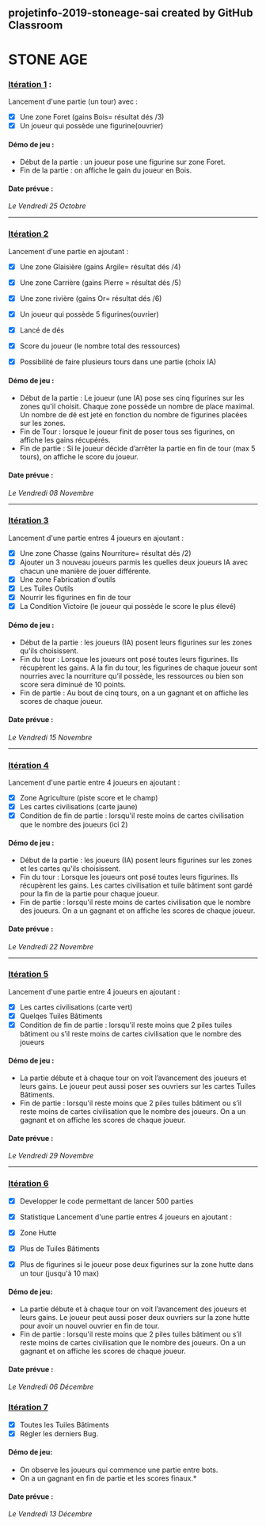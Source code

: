 projetinfo-2019-stoneage-sai created by GitHub Classroom
-----------------------------------------------
# STONE AGE

### [Itération 1](https://github.com/L3-Info-Miage-Universite-Cote-D-Azur/projetinfo-2019-stoneage-sai/milestone/1) : 
Lancement d'une partie (un tour) avec :
- [X] Une zone Foret (gains Bois= résultat dés /3)
- [X] Un joueur qui possède une figurine(ouvrier)
#### Démo de jeu :
* Début de la partie : un joueur pose une figurine sur zone Foret.
* Fin de la partie : on affiche le gain du joueur en Bois.
#### Date prévue : 
*Le Vendredi 25 Octobre*

-----------------------------------------------

### [Itération 2](https://github.com/L3-Info-Miage-Universite-Cote-D-Azur/projetinfo-2019-stoneage-sai/milestone/2)
Lancement d'une partie en ajoutant :
- [X] Une zone Glaisière (gains Argile= résultat dés /4)
- [X] Une zone Carrière (gains Pierre = résultat dés /5)
- [X] Une zone rivière (gains Or= résultat dés /6)
- [X] Un joueur qui possède 5 figurines(ouvrier)
- [X] Lancé de dés
- [X] Score du joueur (le nombre total des ressources)
- [X] Possibilité de faire plusieurs tours dans une partie (choix IA)


#### Démo de jeu :
* Début de la partie : Le joueur (une IA) pose ses cinq figurines sur les zones qu'il choisit.
Chaque zone possède un nombre de place maximal. 
Un nombre de dé est jeté en fonction du nombre de figurines placées sur les zones. 
* Fin de Tour : lorsque le joueur finit de poser tous ses figurines, on affiche les gains récupérés. 
* Fin de partie : Si le joueur décide d’arrêter la partie en fin de tour (max 5 tours), on affiche le score du joueur. 
#### Date prévue : 
*Le Vendredi 08 Novembre*

-----------------------------------------------

### [Itération 3](https://github.com/L3-Info-Miage-Universite-Cote-D-Azur/projetinfo-2019-stoneage-sai/milestone/3)
Lancement d'une partie entres 4 joueurs en ajoutant :
- [X] Une zone Chasse (gains Nourriture= résultat dés /2)
- [X] Ajouter un 3 nouveau joueurs parmis les quelles deux joueurs IA avec chacun une manière de jouer différente.
- [X] Une zone Fabrication d'outils
- [X] Les Tuiles Outils 
- [X] Nourrir les figurines en fin de tour
- [X] La Condition Victoire (le joueur qui possède le score le plus élevé)
#### Démo de jeu :
* Début de la partie : les joueurs (IA) posent leurs figurines sur les zones qu'ils choisissent.
* Fin du tour : Lorsque les joueurs ont posé toutes leurs figurines. Ils récupèrent les gains. 
A la fin du tour, les figurines de chaque joueur sont nourries avec la nourriture qu’il possède, les ressources ou bien son score sera diminué de 10 points. 
* Fin de partie : Au bout de cinq tours, on a un gagnant et on affiche les scores de chaque joueur.
#### Date prévue : 
*Le Vendredi 15 Novembre*

-----------------------------------------------
### [Itération 4](https://github.com/L3-Info-Miage-Universite-Cote-D-Azur/projetinfo-2019-stoneage-sai/milestone/4)
Lancement d'une partie entre 4 joueurs en ajoutant :
- [X] Zone Agriculture (piste score et le champ)
- [X] Les cartes civilisations (carte jaune)
- [X] Condition de fin de partie : lorsqu'il reste moins de cartes civilisation que le nombre des joueurs (ici 2)

#### Démo de jeu :
* Début de la partie : les joueurs (IA) posent leurs figurines sur les zones et les cartes qu'ils choisissent.
* Fin du tour : Lorsque les joueurs ont posé toutes leurs figurines. Ils récupèrent les gains. 
Les cartes civilisation et tuile bâtiment sont gardé pour la fin de la partie pour chaque joueur.
* Fin de partie : lorsqu'il reste moins de cartes civilisation que le nombre des joueurs. On a un gagnant et on affiche les scores de chaque joueur.
#### Date prévue : 
*Le Vendredi 22 Novembre*

-----------------------------------------------

### [Itération 5](https://github.com/L3-Info-Miage-Universite-Cote-D-Azur/projetinfo-2019-stoneage-sai/milestone/5)
Lancement d'une partie entre 4 joueurs en ajoutant :
- [X] Les cartes civilisations (carte vert)
- [X] Quelqes Tuiles Bâtiments 
- [X] Condition de fin de partie : lorsqu'il reste moins que 2 piles tuiles bâtiment ou s’il reste moins de cartes civilisation que le nombre des joueurs
#### Démo de jeu :
* La partie débute et à chaque tour on voit l’avancement des joueurs et leurs gains. Le joueur peut aussi poser ses ouvriers sur les cartes Tuiles Bâtiments.
* Fin de partie : lorsqu'il reste moins que 2 piles tuiles bâtiment ou s’il reste moins de cartes civilisation que le nombre des joueurs.
On a un gagnant et on affiche les scores de chaque joueur.
#### Date prévue : 
*Le Vendredi 29 Novembre*

----------------------------------------------- 
### [Itération 6](https://github.com/L3-Info-Miage-Universite-Cote-D-Azur/projetinfo-2019-stoneage-sai/milestone/6)
- [X] Developper le code permettant de lancer 500 parties 
- [X] Statistique
Lancement d'une partie entres 4 joueurs en ajoutant :
- [X] Zone Hutte
- [X] Plus de Tuiles Bâtiments 
- [X] Plus de figurines si le joueur pose deux figurines sur la zone hutte dans un tour (jusqu'à 10 max)
 

#### Démo de jeu:
* La partie débute et à chaque tour on voit l’avancement des joueurs et leurs gains. Le joueur peut aussi poser deux ouvriers sur la zone hutte pour avoir un nouvel ouvrier en fin de tour.
* Fin de partie : lorsqu'il reste moins que 2 piles tuiles bâtiment ou s’il reste moins de cartes civilisation que le nombre des joueurs.
On a un gagnant et on affiche les scores de chaque joueur.
#### Date prévue : 
*Le Vendredi 06 Décembre*


### [Itération 7](https://github.com/L3-Info-Miage-Universite-Cote-D-Azur/projetinfo-2019-stoneage-sai/milestone/7)
- [X] Toutes les Tuiles Bâtiments 
- [X] Régler les derniers Bug. 

#### Démo de jeu:
* On observe les joueurs qui commence une partie entre bots. 
* On a un gagnant en fin de partie et les scores finaux.*
#### Date prévue : 
*Le Vendredi 13 Décembre*



